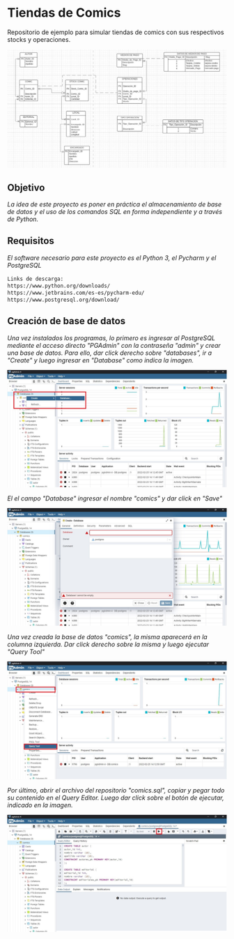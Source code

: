 # Tiendas de Comics
Repositorio de ejemplo para simular tiendas de comics con sus respectivos stocks y operaciones.
<p align="center"><img src="https://github.com/jpiro80/comics/blob/master/der_comics.jpg"/></p>

## Objetivo
_La idea de este proyecto es poner en práctica el almacenamiento de base de datos y el uso de los comandos SQL en forma independiente y a través de Python._
## Requisitos
_El software necesario para este proyecto es el Python 3, el Pycharm y el PostgreSQL_
```
Links de descarga:
https://www.python.org/downloads/
https://www.jetbrains.com/es-es/pycharm-edu/
https://www.postgresql.org/download/
```
## Creación de base de datos
_Una vez instalados los programas, lo primero es ingresar al PostgreSQL mediante el acceso directo "PGAdmin" con la contraseña "admin" y crear una base de datos. Para ello, dar click derecho sobre "databases", ir a "Create" y luego ingresar en "Database" como indica la imagen._
<p align="center"><img src="https://github.com/jpiro80/comics/blob/master/imagenes/captura01.jpg"/></p>

_El el campo "Database" ingresar el nombre "comics" y dar click en "Save"_
<p align="center"><img src="https://github.com/jpiro80/comics/blob/master/imagenes/captura02.jpg"/></p>

_Una vez creada la base de datos "comics", la misma aparecerá en la columna izquierda. Dar click derecho sobre la misma y luego ejecutar "Query Tool"_
<p align="center"><img src="https://github.com/jpiro80/comics/blob/master/imagenes/captura03.jpg"/></p>

_Por último, abrir el archivo del repositorio "comics.sql", copiar y pegar todo su contenido en el Query Editor. Luego dar click sobre el botón de ejecutar, indicado en la imagen._
<p align="center"><img src="https://github.com/jpiro80/comics/blob/master/imagenes/captura04.jpg"/></p>
